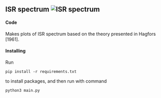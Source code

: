 ## ISR spectrum ![ISR spectrum](https://github.com/engeir/code-for-master/workflows/ISR%20spectrum/badge.svg)
#### Code
Makes plots of ISR spectrum based on the theory presented in Hagfors [1961].

#### Installing
Run
```
pip install -r requirements.txt
```
to install packages, and then run with command
```
python3 main.py
```
